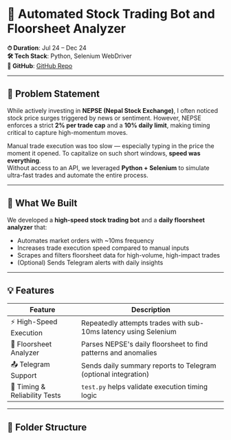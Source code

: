 # 🏦 Automated Stock Trading Bot and Floorsheet Analyzer

**⏱ Duration**: Jul 24 – Dec 24  
**🛠 Tech Stack**: Python, Selenium WebDriver  
**🔗 GitHub**: [GitHub Repo](#) <!-- Replace # with the actual repository link -->

---

## 🧩 Problem Statement

While actively investing in **NEPSE (Nepal Stock Exchange)**, I often noticed stock price surges triggered by news or sentiment. However, NEPSE enforces a strict **2% per trade cap** and a **10% daily limit**, making timing critical to capture high-momentum moves.

Manual trade execution was too slow — especially typing in the price the moment it opened. To capitalize on such short windows, **speed was everything**.  
Without access to an API, we leveraged **Python + Selenium** to simulate ultra-fast trades and automate the entire process.

---

## 🚀 What We Built

We developed a **high-speed stock trading bot** and a **daily floorsheet analyzer** that:

- Automates market orders with ~10ms frequency
- Increases trade execution speed compared to manual inputs
- Scrapes and filters floorsheet data for high-volume, high-impact trades
- (Optional) Sends Telegram alerts with daily insights

---

## 💡 Features

| Feature | Description |
|--------|-------------|
| ⚡ High-Speed Execution | Repeatedly attempts trades with sub-10ms latency using Selenium |
| 🧠 Floorsheet Analyzer | Parses NEPSE's daily floorsheet to find patterns and anomalies |
| 📤 Telegram Support | Sends daily summary reports to Telegram (optional integration) |
| 🧪 Timing & Reliability Tests | `test.py` helps validate execution timing logic |

---

## 📁 Folder Structure

